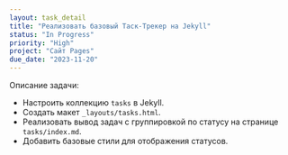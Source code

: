 ```yaml
---
layout: task_detail
title: "Реализовать базовый Таск-Трекер на Jekyll"
status: "In Progress"
priority: "High"
project: "Сайт Pages"
due_date: "2023-11-20"
---
```


Описание задачи:
- Настроить коллекцию `tasks` в Jekyll.
- Создать макет `_layouts/tasks.html`.
- Реализовать вывод задач с группировкой по статусу на странице `tasks/index.md`.
- Добавить базовые стили для отображения статусов.